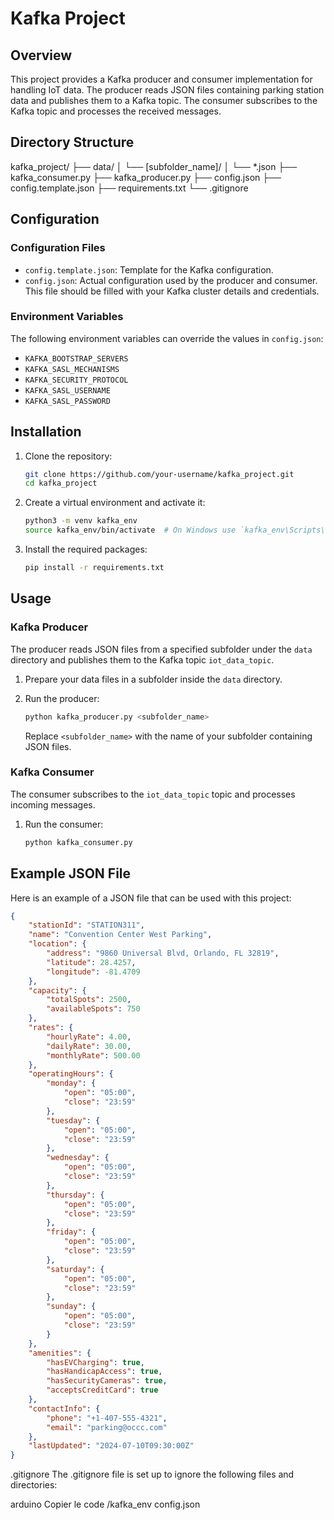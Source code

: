 # Kafka Project

## Overview

This project provides a Kafka producer and consumer implementation for handling IoT data. The producer reads JSON files containing parking station data and publishes them to a Kafka topic. The consumer subscribes to the Kafka topic and processes the received messages.

## Directory Structure

kafka_project/
├── data/
│   └── [subfolder_name]/
│       └── *.json
├── kafka_consumer.py
├── kafka_producer.py
├── config.json
├── config.template.json
├── requirements.txt
└── .gitignore


## Configuration

### Configuration Files

- `config.template.json`: Template for the Kafka configuration.
- `config.json`: Actual configuration used by the producer and consumer. This file should be filled with your Kafka cluster details and credentials.

### Environment Variables

The following environment variables can override the values in `config.json`:

- `KAFKA_BOOTSTRAP_SERVERS`
- `KAFKA_SASL_MECHANISMS`
- `KAFKA_SECURITY_PROTOCOL`
- `KAFKA_SASL_USERNAME`
- `KAFKA_SASL_PASSWORD`

## Installation

1. Clone the repository:

    ```bash
    git clone https://github.com/your-username/kafka_project.git
    cd kafka_project
    ```

2. Create a virtual environment and activate it:

    ```bash
    python3 -m venv kafka_env
    source kafka_env/bin/activate  # On Windows use `kafka_env\Scripts\activate`
    ```

3. Install the required packages:

    ```bash
    pip install -r requirements.txt
    ```

## Usage

### Kafka Producer

The producer reads JSON files from a specified subfolder under the `data` directory and publishes them to the Kafka topic `iot_data_topic`.

1. Prepare your data files in a subfolder inside the `data` directory.
2. Run the producer:

    ```bash
    python kafka_producer.py <subfolder_name>
    ```

    Replace `<subfolder_name>` with the name of your subfolder containing JSON files.

### Kafka Consumer

The consumer subscribes to the `iot_data_topic` topic and processes incoming messages.

1. Run the consumer:

    ```bash
    python kafka_consumer.py
    ```

## Example JSON File

Here is an example of a JSON file that can be used with this project:

```json
{
    "stationId": "STATION311",
    "name": "Convention Center West Parking",
    "location": {
        "address": "9860 Universal Blvd, Orlando, FL 32819",
        "latitude": 28.4257,
        "longitude": -81.4709
    },
    "capacity": {
        "totalSpots": 2500,
        "availableSpots": 750
    },
    "rates": {
        "hourlyRate": 4.00,
        "dailyRate": 30.00,
        "monthlyRate": 500.00
    },
    "operatingHours": {
        "monday": {
            "open": "05:00",
            "close": "23:59"
        },
        "tuesday": {
            "open": "05:00",
            "close": "23:59"
        },
        "wednesday": {
            "open": "05:00",
            "close": "23:59"
        },
        "thursday": {
            "open": "05:00",
            "close": "23:59"
        },
        "friday": {
            "open": "05:00",
            "close": "23:59"
        },
        "saturday": {
            "open": "05:00",
            "close": "23:59"
        },
        "sunday": {
            "open": "05:00",
            "close": "23:59"
        }
    },
    "amenities": {
        "hasEVCharging": true,
        "hasHandicapAccess": true,
        "hasSecurityCameras": true,
        "acceptsCreditCard": true
    },
    "contactInfo": {
        "phone": "+1-407-555-4321",
        "email": "parking@occc.com"
    },
    "lastUpdated": "2024-07-10T09:30:00Z"
}
```
.gitignore
The .gitignore file is set up to ignore the following files and directories:

arduino
Copier le code
/kafka_env
config.json